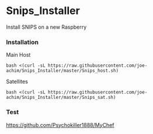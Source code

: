 # Snips_Installer
Install SNIPS on a new Raspberry

### Installation
Main Host
```
bash <(curl -sL https://raw.githubusercontent.com/joe-achim/Snips_Installer/master/Snips_host.sh)
```

Satellites
```
bash <(curl -sL https://raw.githubusercontent.com/joe-achim/Snips_Installer/master/Snips_sat.sh)
```

### Test
https://github.com/Psychokiller1888/MyChef
